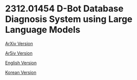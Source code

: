 # 2312.01454 D-Bot Database Diagnosis System using Large Language Models

[ArXiv Version](https://arxiv.org/abs/2312.01454)

[Ar5iv Version](https://ar5iv.org/abs/2312.01454)

[English Version](https://raw.githack.com/kh-kim/arxiv-translator/master/papers/2312.01454/paper.en.html)

[Korean Version](https://raw.githack.com/kh-kim/arxiv-translator/master/papers/2312.01454/paper.ko.html)